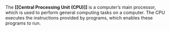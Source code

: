 The **[[Central Processing Unit (CPU)]]** is a computer’s main processor, which is used to perform general computing tasks on a computer. The CPU executes the instructions provided by programs, which enables these programs to run. 